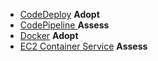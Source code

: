   - [CodeDeploy](http://aws.amazon.com/codedeploy/) **Adopt**
  - [CodePipeline ](http://aws.amazon.com/codepipeline/) **Assess**
  - [Docker](https://www.docker.com/) **Adopt**
  - [EC2 Container Service](http://aws.amazon.com/ecs/) **Assess**
